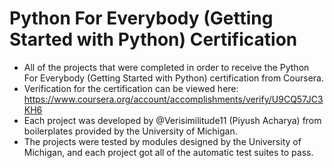 # Python For Everybody (Getting Started with Python) Certification
* All of the projects that were completed in order to receive the Python For Everybody (Getting Started with Python) certification from Coursera.
* Verification for the certification can be viewed here: https://www.coursera.org/account/accomplishments/verify/U9CQ57JC3KH6
* Each project was developed by @Verisimilitude11 (Piyush Acharya) from boilerplates provided by the University of Michigan.
* The projects were tested by modules designed by the University of Michigan, and each project got all of the automatic test suites to pass.
